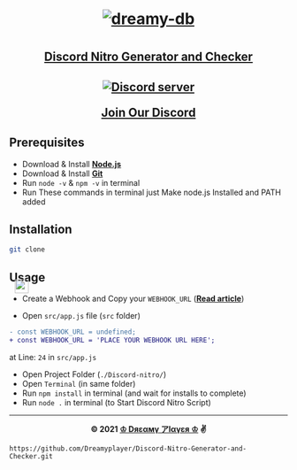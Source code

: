 <h1 align="center">
	<a href="https://dreamyplayer.gitbook.io/dreamy-db/">
  <img src="https://cdn.discordapp.com/attachments/851533693657808926/856106084787290132/p1_2959756_03e1f525_prev_ui.png" alt="dreamy-db"/>
</a><h1>

<h2 align="center"><u>Discord Nitro Generator and Checker
</u><h2>

<p align='center'>
    <a href="https://discord.gg/CNAJfbs5dn"><img src="https://img.shields.io/discord/849280500421492736?color=5865F2&logo=discord&logoColor=white" alt="Discord server" /></a>
</p>

<a title='Dreamy - Imagine a Database' href="https://discord.gg/CNAJfbs5dn"><center>Join Our Discord<img src="https://image.flaticon.com/icons/png/512/3845/3845880.png"
  width="25"
  height="25"
  style="position:absolute;left: 238px;top:577px;"></center></a>

## Prerequisites

- Download & Install [**Node.js**](https://nodejs.org/en/ 'nodejs')
- Download & Install [**Git**](https://git-scm.com/)
- Run `node -v` & `npm -v` in terminal
- Run These commands in terminal just Make node.js Installed and PATH added

## Installation

```bash
git clone
```

## Usage

- Create a Webhook and Copy your `WEBHOOK_URL` ([**Read article**](https://support.discord.com/hc/en-us/articles/228383668-Intro-to-Webhooks))

- Open `src/app.js` file (`src` folder)

```diff
- const WEBHOOK_URL = undefined;
+ const WEBHOOK_URL = 'PLACE YOUR WEBHOOK URL HERE';
```

at Line: `24` in `src/app.js`

- Open Project Folder (`./Discord-nitro/`)
- Open `Terminal` (in same folder)
- Run `npm install` in terminal (and wait for installs to complete)
- Run `node .` in terminal (to Start Discord Nitro Script)

---
<strong><center>© 2021 [♔ Dяεαмү アlαүεя ♔](https://github.com/Dreamyplayer "Dreamy Player") ✌️</center></strong>

`https://github.com/Dreamyplayer/Discord-Nitro-Generator-and-Checker.git`
